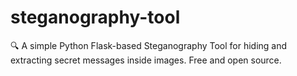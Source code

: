 # steganography-tool
🔍 A simple Python Flask-based Steganography Tool for hiding and extracting secret messages inside images. Free and open source.
